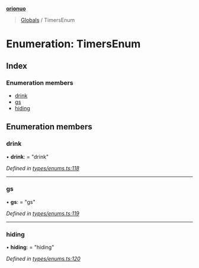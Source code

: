 **[orionuo](../README.md)**

> [Globals](../globals.md) / TimersEnum

# Enumeration: TimersEnum

## Index

### Enumeration members

* [drink](timersenum.md#drink)
* [gs](timersenum.md#gs)
* [hiding](timersenum.md#hiding)

## Enumeration members

### drink

•  **drink**:  = "drink"

*Defined in [types/enums.ts:118](https://github.com/msviha/orionuo/blob/1e2926d/src/types/enums.ts#L118)*

___

### gs

•  **gs**:  = "gs"

*Defined in [types/enums.ts:119](https://github.com/msviha/orionuo/blob/1e2926d/src/types/enums.ts#L119)*

___

### hiding

•  **hiding**:  = "hiding"

*Defined in [types/enums.ts:120](https://github.com/msviha/orionuo/blob/1e2926d/src/types/enums.ts#L120)*
